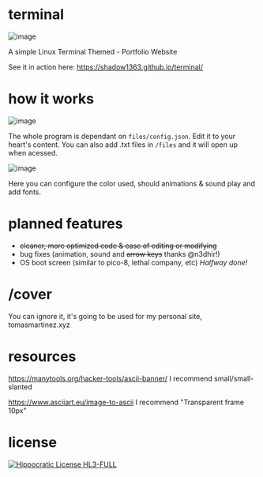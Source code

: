 # terminal
![image](https://github.com/Shadow1363/terminal/assets/112425274/788f89f0-6fe8-4060-b0d5-216a8a27a077)

A simple Linux Terminal Themed - Portfolio Website

See it in action here: https://shadow1363.github.io/terminal/

# how it works
![image](https://github.com/user-attachments/assets/4647085d-79fb-485e-bf13-5b4d84d6546f)

The whole program is dependant on `files/config.json`. Edit it to your heart's content.
You can also add .txt files in `/files` and it will open up when acessed.

![image](https://github.com/user-attachments/assets/ef450667-e761-4a60-8648-543c0bb38faa)

Here you can configure the color used, should animations & sound play and add fonts.

# planned features
- ~~cleaner, more optimized code & ease of editing or modifying~~
- bug fixes (animation, sound and ~~arrow keys~~ thanks @n3dhir!)
- OS boot screen (similar to pico-8, lethal company, etc) _Halfway done!_

# /cover
You can ignore it, it's going to be used for my personal site, tomasmartinez.xyz

# resources
https://manytools.org/hacker-tools/ascii-banner/
I recommend small/small-slanted

https://www.asciiart.eu/image-to-ascii
I recommend "Transparent frame 10px"

# license
[![Hippocratic License HL3-FULL](https://img.shields.io/static/v1?label=Hippocratic%20License&message=HL3-FULL&labelColor=5e2751&color=bc8c3d)](https://firstdonoharm.dev/version/3/0/full.html)
